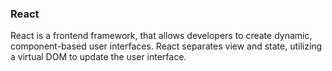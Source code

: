 ### React

React is a frontend framework, that allows developers to create dynamic, component-based user interfaces.
React separates view and state, utilizing a virtual DOM to update the user interface.
